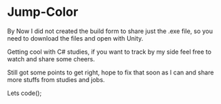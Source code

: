# Jump-Color

By Now I did not created the build form to share just the .exe file, so you need to download the files and open with Unity.


Getting cool with C# studies, if you want to track by my side feel free to watch and share some cheers.

Still got some points to get right, hope to fix that soon as I can and share more stuffs from studies and jobs.

Lets code();
